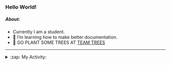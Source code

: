 ### Hello World!

##### About:
- Currently I am a student.
- 🌱 I’m learning how to make better documentation.
- 🌱 GO PLANT SOME TREES AT [TEAM TREES](https://teamtrees.org/)

---
<details>
  <summary>:zap: My Activity:</summary>
  
<!--START_SECTION:waka-->
![Code Time](http://img.shields.io/badge/Code%20Time-1%2C077%20hrs%2048%20mins-blue)

**I'm a Night 🦉** 

```text
🌞 Morning                1560 commits        ██░░░░░░░░░░░░░░░░░░░░░░░   09.90 % 
🌆 Daytime                5115 commits        ████████░░░░░░░░░░░░░░░░░   32.47 % 
🌃 Evening                4612 commits        ███████░░░░░░░░░░░░░░░░░░   29.28 % 
🌙 Night                  4466 commits        ███████░░░░░░░░░░░░░░░░░░   28.35 % 
```
📅 **I'm Most Productive on Wednesday** 

```text
Monday                   2324 commits        ████░░░░░░░░░░░░░░░░░░░░░   14.75 % 
Tuesday                  1929 commits        ███░░░░░░░░░░░░░░░░░░░░░░   12.25 % 
Wednesday                3650 commits        ██████░░░░░░░░░░░░░░░░░░░   23.17 % 
Thursday                 2152 commits        ███░░░░░░░░░░░░░░░░░░░░░░   13.66 % 
Friday                   1559 commits        ██░░░░░░░░░░░░░░░░░░░░░░░   09.90 % 
Saturday                 1447 commits        ██░░░░░░░░░░░░░░░░░░░░░░░   09.19 % 
Sunday                   2692 commits        ████░░░░░░░░░░░░░░░░░░░░░   17.09 % 
```


📊 **This Week I Spent My Time On** 

```text
🔥 Editors: 
VS Code                  8 hrs 59 mins       █████████████████████████   100.00 % 

🐱‍💻 Projects: 
CSF22                    5 hrs 20 mins       ███████████████░░░░░░░░░░   59.46 % 
praise                   3 hrs 33 mins       ██████████░░░░░░░░░░░░░░░   39.56 % 
os-lab                   5 mins              ░░░░░░░░░░░░░░░░░░░░░░░░░   00.98 % 
```


 Last Updated on 28/03/2023 04:09:17 UTC
<!--END_SECTION:waka-->
</details>
